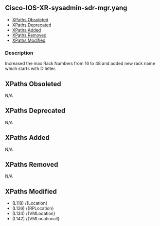 ## Cisco-IOS-XR-sysadmin-sdr-mgr.yang

- [XPaths Obsoleted](#xpaths-obsoleted)
- [XPaths Deprecated](#xpaths-deprecated)
- [XPaths Added](#xpaths-added)
- [XPaths Removed](#xpaths-removed)
- [XPaths Modified](#xpaths-modified)

### Description

Increased the max Rack Numbers from 16 to 48 and added new rack name which starts with D letter.

## XPaths Obsoleted

N/A

## XPaths Deprecated

N/A

## XPaths Added

N/A

## XPaths Removed

N/A

## XPaths Modified

- (L118)	/{Location}
- (L126)	/{RPLocation}
- (L134)	/{VMLocation}
- (L142)	/{VMLocationall}

